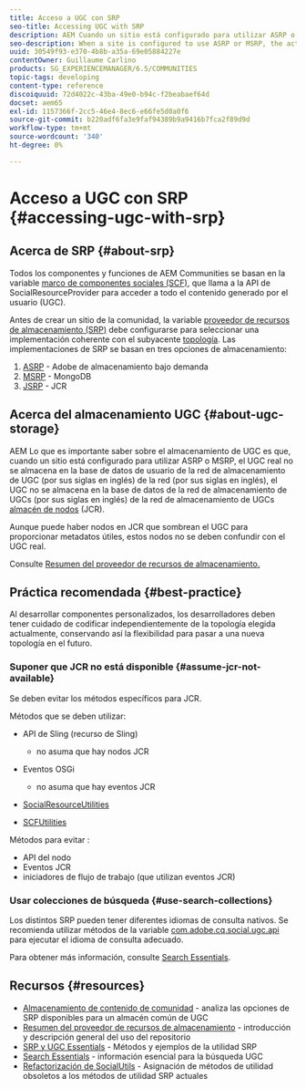 ```yaml
---
title: Acceso a UGC con SRP
seo-title: Accessing UGC with SRP
description: AEM Cuando un sitio está configurado para utilizar ASRP o MSRP, el UGC real no se almacena en el almacén de nodos de la (JCR)
seo-description: When a site is configured to use ASRP or MSRP, the actual UGC is not be stored in AEM's node store (JCR)
uuid: 30549f93-e370-4b8b-a35a-69e05884227e
contentOwner: Guillaume Carlino
products: SG_EXPERIENCEMANAGER/6.5/COMMUNITIES
topic-tags: developing
content-type: reference
discoiquuid: 72d4022c-43ba-49e0-b94c-f2beabaef64d
docset: aem65
exl-id: 1157366f-2cc5-46e4-8ec6-e66fe5d0a0f6
source-git-commit: b220adf6fa3e9faf94389b9a9416b7fca2f89d9d
workflow-type: tm+mt
source-wordcount: '340'
ht-degree: 0%

---
```


# Acceso a UGC con SRP {#accessing-ugc-with-srp}

## Acerca de SRP {#about-srp}

Todos los componentes y funciones de AEM Communities se basan en la variable [marco de componentes sociales (SCF)](/help/communities/scf.md), que llama a la API de SocialResourceProvider para acceder a todo el contenido generado por el usuario (UGC).

Antes de crear un sitio de la comunidad, la variable [proveedor de recursos de almacenamiento (SRP)](/help/communities/working-with-srp.md) debe configurarse para seleccionar una implementación coherente con el subyacente [topología](/help/communities/topologies.md). Las implementaciones de SRP se basan en tres opciones de almacenamiento:

1. [ASRP](/help/communities/asrp.md) - Adobe de almacenamiento bajo demanda
1. [MSRP](/help/communities/msrp.md) - MongoDB
1. [JSRP](/help/communities/jsrp.md) - JCR

## Acerca del almacenamiento UGC {#about-ugc-storage}

AEM Lo que es importante saber sobre el almacenamiento de UGC es que, cuando un sitio está configurado para utilizar ASRP o MSRP, el UGC real no se almacena en la base de datos de usuario de la red de almacenamiento de UGC (por sus siglas en inglés) de la red (por sus siglas en inglés), el UGC no se almacena en la base de datos de la red de almacenamiento de UGCs (por sus siglas en inglés) de la red de almacenamiento de UGCs [almacén de nodos](/help/sites-deploying/data-store-config.md) (JCR).

Aunque puede haber nodos en JCR que sombrean el UGC para proporcionar metadatos útiles, estos nodos no se deben confundir con el UGC real.

Consulte [Resumen del proveedor de recursos de almacenamiento.](/help/communities/srp.md)

## Práctica recomendada {#best-practice}

Al desarrollar componentes personalizados, los desarrolladores deben tener cuidado de codificar independientemente de la topología elegida actualmente, conservando así la flexibilidad para pasar a una nueva topología en el futuro.

### Suponer que JCR no está disponible {#assume-jcr-not-available}

Se deben evitar los métodos específicos para JCR.

Métodos que se deben utilizar:

* API de Sling (recurso de Sling)

   * no asuma que hay nodos JCR

* Eventos OSGi

   * no asuma que hay eventos JCR

* [SocialResourceUtilities](/help/communities/socialutils.md#socialresourceutilities-package)
* [SCFUtilities](/help/communities/socialutils.md#scfutilities-package)

Métodos para evitar :

* API del nodo
* Eventos JCR
* iniciadores de flujo de trabajo (que utilizan eventos JCR)

### Usar colecciones de búsqueda {#use-search-collections}

Los distintos SRP pueden tener diferentes idiomas de consulta nativos. Se recomienda utilizar métodos de la variable [com.adobe.cq.social.ugc.api](https://helpx.adobe.com/experience-manager/6-5/sites/developing/using/reference-materials/javadoc/com/adobe/cq/social/ugc/api/package-summary.html) para ejecutar el idioma de consulta adecuado.

Para obtener más información, consulte [Search Essentials](/help/communities/search-implementation.md).

## Recursos {#resources}

* [Almacenamiento de contenido de comunidad](/help/communities/working-with-srp.md) - analiza las opciones de SRP disponibles para un almacén común de UGC
* [Resumen del proveedor de recursos de almacenamiento](/help/communities/srp.md) - introducción y descripción general del uso del repositorio
* [SRP y UGC Essentials](/help/communities/srp-and-ugc.md) - Métodos y ejemplos de la utilidad SRP
* [Search Essentials](/help/communities/search-implementation.md) - información esencial para la búsqueda UGC
* [Refactorización de SocialUtils](/help/communities/socialutils.md) - Asignación de métodos de utilidad obsoletos a los métodos de utilidad SRP actuales
